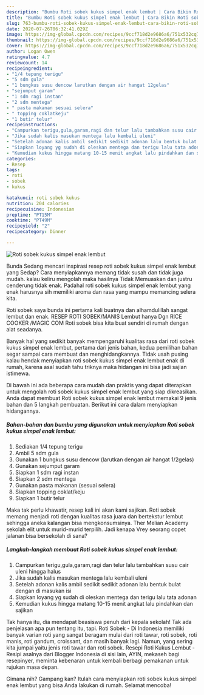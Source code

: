 ```yaml
---
description: "Bumbu Roti sobek kukus simpel enak lembut | Cara Bikin Roti sobek kukus simpel enak lembut Yang Sedap"
title: "Bumbu Roti sobek kukus simpel enak lembut | Cara Bikin Roti sobek kukus simpel enak lembut Yang Sedap"
slug: 763-bumbu-roti-sobek-kukus-simpel-enak-lembut-cara-bikin-roti-sobek-kukus-simpel-enak-lembut-yang-sedap
date: 2020-07-26T06:32:41.029Z
image: https://img-global.cpcdn.com/recipes/9ccf718d2e9686a6/751x532cq70/roti-sobek-kukus-simpel-enak-lembut-foto-resep-utama.jpg
thumbnail: https://img-global.cpcdn.com/recipes/9ccf718d2e9686a6/751x532cq70/roti-sobek-kukus-simpel-enak-lembut-foto-resep-utama.jpg
cover: https://img-global.cpcdn.com/recipes/9ccf718d2e9686a6/751x532cq70/roti-sobek-kukus-simpel-enak-lembut-foto-resep-utama.jpg
author: Logan Owen
ratingvalue: 4.7
reviewcount: 14
recipeingredient:
- "1/4 tepung terigu"
- "5 sdm gula"
- "1 bungkus susu dencow larutkan dengan air hangat 12gelas"
- "sejumput garam"
- "1 sdm ragi instan"
- "2 sdm mentega"
- " pasta makanan sesuai selera"
- " topping coklatkeju"
- "1 butir telur"
recipeinstructions:
- "Campurkan terigu,gula,garam,ragi dan telur lalu tambahkan susu cair uleni hingga halus"
- "Jika sudah kalis masukan mentega lalu kembali uleni"
- "Setelah adonan kalis ambil sedikit sedikit adonan lalu bentuk bulat dengan di masukan isi"
- "Siapkan loyang yg sudah di oleskan mentega dan terigu lalu tata adonan"
- "Kemudian kukus hingga matang 10-15 menit angkat lalu pindahkan dan sajikan"
categories:
- Resep
tags:
- roti
- sobek
- kukus

katakunci: roti sobek kukus 
nutrition: 204 calories
recipecuisine: Indonesian
preptime: "PT15M"
cooktime: "PT49M"
recipeyield: "2"
recipecategory: Dinner

---
```



![Roti sobek kukus simpel enak lembut](https://img-global.cpcdn.com/recipes/9ccf718d2e9686a6/751x532cq70/roti-sobek-kukus-simpel-enak-lembut-foto-resep-utama.jpg)

Bunda Sedang mencari inspirasi resep roti sobek kukus simpel enak lembut yang Sedap? Cara menyiapkannya memang tidak susah dan tidak juga mudah. kalau keliru mengolah maka hasilnya Tidak Memuaskan dan justru cenderung tidak enak. Padahal roti sobek kukus simpel enak lembut yang enak harusnya sih memiliki aroma dan rasa yang mampu memancing selera kita.

Roti sobek saya bunda ini pertama kali buatnya dan alhamdulillah sangat lembut dan enak. RESEP ROTI SOBEK/MANIS Lembut hanya Dgn RICE COOKER /MAGIC COM Roti sobek bisa kita buat sendiri di rumah dengan alat seadanya.

Banyak hal yang sedikit banyak mempengaruhi kualitas rasa dari roti sobek kukus simpel enak lembut, pertama dari jenis bahan, kedua pemilihan bahan segar sampai cara membuat dan menghidangkannya. Tidak usah pusing kalau hendak menyiapkan roti sobek kukus simpel enak lembut enak di rumah, karena asal sudah tahu triknya maka hidangan ini bisa jadi sajian istimewa.


Di bawah ini ada beberapa cara mudah dan praktis yang dapat diterapkan untuk mengolah roti sobek kukus simpel enak lembut yang siap dikreasikan. Anda dapat membuat Roti sobek kukus simpel enak lembut memakai 9 jenis bahan dan 5 langkah pembuatan. Berikut ini cara dalam menyiapkan hidangannya.

<!--inarticleads1-->

##### Bahan-bahan dan bumbu yang digunakan untuk menyiapkan Roti sobek kukus simpel enak lembut:

1. Sediakan 1/4 tepung terigu
1. Ambil 5 sdm gula
1. Gunakan 1 bungkus susu dencow (larutkan dengan air hangat 1/2gelas)
1. Gunakan sejumput garam
1. Siapkan 1 sdm ragi instan
1. Siapkan 2 sdm mentega
1. Gunakan  pasta makanan (sesuai selera)
1. Siapkan  topping coklat/keju
1. Siapkan 1 butir telur


Maka tak perlu khawatir, resep kali ini akan kami sajikan. Roti sobek memang menjadi roti dengan kualitas rasa juara dan bertekstur lembut sehingga aneka kalangan bisa mengkonsumsinya. Ther Melian Academy sekolah elit untuk murid-murid terpilih. Jadi kenapa Vrey seorang copet jalanan bisa bersekolah di sana? 

<!--inarticleads2-->

##### Langkah-langkah membuat Roti sobek kukus simpel enak lembut:

1. Campurkan terigu,gula,garam,ragi dan telur lalu tambahkan susu cair uleni hingga halus
1. Jika sudah kalis masukan mentega lalu kembali uleni
1. Setelah adonan kalis ambil sedikit sedikit adonan lalu bentuk bulat dengan di masukan isi
1. Siapkan loyang yg sudah di oleskan mentega dan terigu lalu tata adonan
1. Kemudian kukus hingga matang 10-15 menit angkat lalu pindahkan dan sajikan


Tak hanya itu, dia mendapat beasiswa penuh dari kepala sekolah! Tak ada penjelasan apa pun tentang itu, tapi. Roti Sobek - Di Indonesia memiliki banyak varian roti yang sangat beragam mulai dari roti tawar, roti sobek, roti manis, roti gandum, croissant, dan masih banyak lagi. Namun, yang sering kita jumpai yaitu jenis roti tawar dan roti sobek. Resepi Roti Kukus Lembut - Resipi asalnya dari Blogger Indonesia di sisi lain, AYIN, mekaseh bagi resepinyer, meminta kebenaran untuk kembali berbagi pemakanan untuk rujukan masa depan. 

Gimana nih? Gampang kan? Itulah cara menyiapkan roti sobek kukus simpel enak lembut yang bisa Anda lakukan di rumah. Selamat mencoba!

